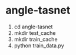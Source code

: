 # angle-tasnet
1. cd angle-tasnet
2. mkdir test_cache 
3. mkdir train_cache 
4. python train_data.py 
